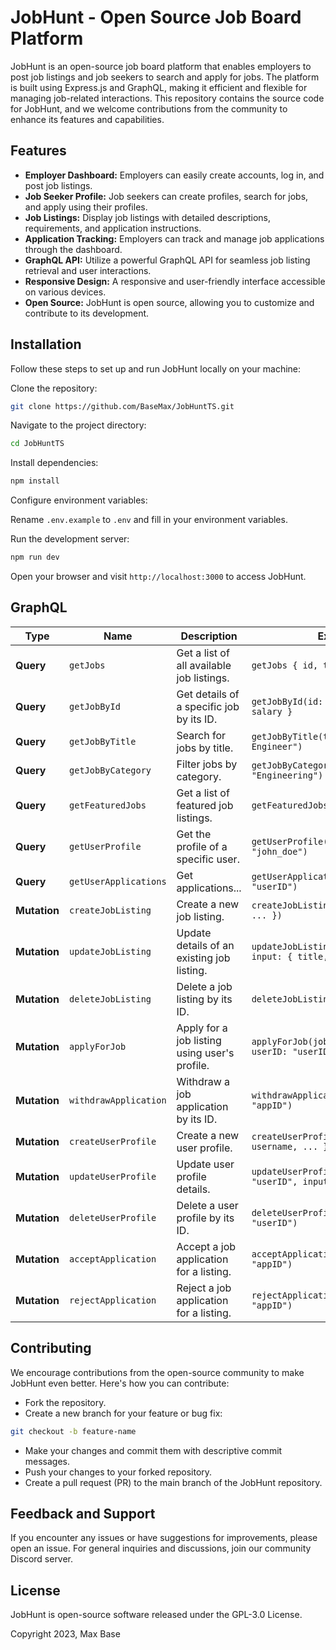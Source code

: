 # JobHunt - Open Source Job Board Platform

JobHunt is an open-source job board platform that enables employers to post job listings and job seekers to search and apply for jobs. The platform is built using Express.js and GraphQL, making it efficient and flexible for managing job-related interactions. This repository contains the source code for JobHunt, and we welcome contributions from the community to enhance its features and capabilities.

## Features

- **Employer Dashboard:** Employers can easily create accounts, log in, and post job listings.
- **Job Seeker Profile:** Job seekers can create profiles, search for jobs, and apply using their profiles.
- **Job Listings:** Display job listings with detailed descriptions, requirements, and application instructions.
- **Application Tracking:** Employers can track and manage job applications through the dashboard.
- **GraphQL API:** Utilize a powerful GraphQL API for seamless job listing retrieval and user interactions.
- **Responsive Design:** A responsive and user-friendly interface accessible on various devices.
- **Open Source:** JobHunt is open source, allowing you to customize and contribute to its development.

## Installation

Follow these steps to set up and run JobHunt locally on your machine:

Clone the repository:

```bash
git clone https://github.com/BaseMax/JobHuntTS.git
```

Navigate to the project directory:

```bash
cd JobHuntTS
```

Install dependencies:

```bash
npm install
```

Configure environment variables:

Rename `.env.example` to `.env` and fill in your environment variables.

Run the development server:

```bash
npm run dev
```

Open your browser and visit `http://localhost:3000` to access JobHunt.

## GraphQL

| Type      | Name                   | Description                                  | Example                                      |
|-----------|------------------------|----------------------------------------------|----------------------------------------------|
| **Query** | `getJobs`              | Get a list of all available job listings.    | `getJobs { id, title, company }`             |
| **Query** | `getJobById`           | Get details of a specific job by its ID.     | `getJobById(id: "jobID") { title, salary }` |
| **Query** | `getJobByTitle`        | Search for jobs by title.                    | `getJobByTitle(title: "Software Engineer")` |
| **Query** | `getJobByCategory`     | Filter jobs by category.                     | `getJobByCategory(category: "Engineering")` |
| **Query** | `getFeaturedJobs`      | Get a list of featured job listings.         | `getFeaturedJobs { title, company }`        |
| **Query** | `getUserProfile`       | Get the profile of a specific user.          | `getUserProfile(username: "john_doe")`     |
| **Query** | `getUserApplications`  | Get applications...                         | `getUserApplications(userID: "userID")`     |
| **Mutation** | `createJobListing`  | Create a new job listing.                    | `createJobListing(input: { title, ... })`   |
| **Mutation** | `updateJobListing`  | Update details of an existing job listing.   | `updateJobListing(id: "jobID", input: { title, ... })` |
| **Mutation** | `deleteJobListing`  | Delete a job listing by its ID.              | `deleteJobListing(id: "jobID")`             |
| **Mutation** | `applyForJob`        | Apply for a job listing using user's profile.| `applyForJob(jobID: "jobID", userID: "userID")` |
| **Mutation** | `withdrawApplication`| Withdraw a job application by its ID.        | `withdrawApplication(applicationID: "appID")` |
| **Mutation** | `createUserProfile`  | Create a new user profile.                   | `createUserProfile(input: { username, ... })` |
| **Mutation** | `updateUserProfile`  | Update user profile details.                 | `updateUserProfile(userID: "userID", input: { bio, ... })` |
| **Mutation** | `deleteUserProfile`  | Delete a user profile by its ID.             | `deleteUserProfile(userID: "userID")`       |
| **Mutation** | `acceptApplication`  | Accept a job application for a listing.      | `acceptApplication(applicationID: "appID")` |
| **Mutation** | `rejectApplication`  | Reject a job application for a listing.      | `rejectApplication(applicationID: "appID")` |


## Contributing

We encourage contributions from the open-source community to make JobHunt even better. Here's how you can contribute:

- Fork the repository.
- Create a new branch for your feature or bug fix:

```bash
git checkout -b feature-name
```

- Make your changes and commit them with descriptive commit messages.
- Push your changes to your forked repository.
- Create a pull request (PR) to the main branch of the JobHunt repository.

## Feedback and Support

If you encounter any issues or have suggestions for improvements, please open an issue. For general inquiries and discussions, join our community Discord server.

## License

JobHunt is open-source software released under the GPL-3.0 License.

Copyright 2023, Max Base
